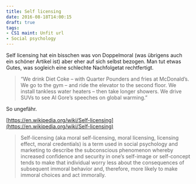 ```yaml
---
title: Self licensing
date: 2016-08-18T14:00:15
draft: true
tags:
- CS1 maint: Unfit url
- Social psychology
---
```


Self licensing hat ein bisschen was von Doppelmoral (was übrigens auch ein schöner
Artikel ist) aber eher auf sich selbst bezogen. Man tut etwas Gutes, was
sogleich eine schlechte Nachfolgetat rechtfertigt.

> “We drink Diet Coke – with Quarter Pounders and fries at McDonald’s. We go
> to the gym – and ride the elevator to the second floor. We install tankless
> water heaters – then take longer showers. We drive SUVs to see Al Gore’s
> speeches on global warming.”

So ungefähr.

[https://en.wikipedia.org/wiki/Self-licensing](https://en.wikipedia.org/wiki/Self-licensing)

> Self-licensing (aka moral self-licensing, moral licensing, licensing
> effect, moral credentials) is a term used in social psychology and
> marketing to describe the subconscious phenomenon whereby increased
> confidence and security in one’s self-image or self-concept tends to make
> that individual worry less about the consequences of subsequent immoral
> behavior and, therefore, more likely to make immoral choices and act
> immorally.
